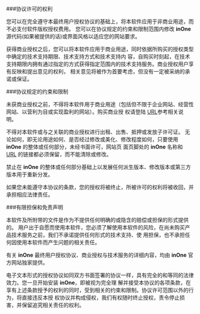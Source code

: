 ###协议许可的权利

您可以在完全遵守本最终用户授权协议的基础上，将本软件应用于非商业用途，而不必支付软件版权授权费用。
您可以在协议规定的约束和限制范围内修改 **inOne** 源代码(如果被提供的话)或界面风格以适应您的网站要求。

获得商业授权之后，您可以将本软件应用于商业用途，同时依据所购买的授权类型中确定的技术支持期限、技术支持方式和技术支持内
容，自购买时刻起，在技术支持期限内拥有通过指定的方式获得指定范围内的技术支持服务。商业授权用户享有反映和提出意见的权利，
相关意见将被作为首要考虑，但没有一定被采纳的承诺或保证。

###协议规定的约束和限制

未获商业授权之前，不得将本软件用于商业用途（包括但不限于企业网站、经营性网站、以营利为目或实现盈利的网站）。购买商业授
权请登陆 [URL]()参考相关说明。

不得对本软件或与之关联的商业授权进行出租、出售、抵押或发放子许可证。
无论如何，即无论用途如何、是否经过修改或美化、修改程度如何，只要使用 **inOne** 的整体或任何部分，未经书面许可，网站页
面页脚处的 **inOne** 名称和 [URL]() 的链接都必须保留，而不能清除或修改。

禁止在 **inOne** 的整体或任何部分基础上以发展任何派生版本、修改版本或第三方版本用于重新分发。

如果您未能遵守本协议的条款，您的授权将被终止，所被许可的权利将被收回，并承担相应法律责任。


###有限担保和免责声明

本软件及所附带的文件是作为不提供任何明确的或隐含的赔偿或担保的形式提供的。
用户出于自愿而使用本软件，您必须了解使用本软件的风险，在尚未购买产品技术服务之前，我们不承诺提供任何形式的技术支持、使
用担保，也不承担任何因使用本软件而产生问题的相关责任。

有关 **inOne** 最终用户授权协议、商业授权与技术服务的详细内容，均由 **inOne** 官方网站独家提供。

电子文本形式的授权协议如同双方书面签署的协议一样，具有完全的和等同的法律效力。您一旦开始安装 **inOne**，即被视为完全理
解并接受本协议的各项条款，在享有上述条款授予的权利的同时，受到相关的约束和限制。协议许可范围以外的行为，将直接违反本授
权协议并构成侵权，我们有权随时终止授权，责令停止损害，并保留追究相关责任的权利。